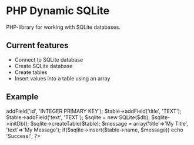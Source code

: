 PHP Dynamic SQLite
==============
PHP-library for working with SQLite databases.


Current features
--------------
- Connect to SQLite database
- Create SQLite database
- Create tables
- Insert values into a table using an array

Example
--------------
  <?php
  
  /**
   * @author Christian Tang
   */
  require 'dynamic_sqlite.php';
  
  $db = 'messages.db';
  $table = new SQliteTable('message');
  $table->addField('id', 'INTEGER PRIMARY KEY');
  $table->addField('title', 'TEXT');
  $table->addField('text', 'TEXT');
  
  $sqlite = new SQLite($db);
  $sqlite->initDb();
  $sqlite->createTable($table);
  
  $message = array('title'=>'My Title', 'text'=>'My Message');
  
  if($sqlite->insert($table->name, $message))
      echo 'Success!';
  ?>
